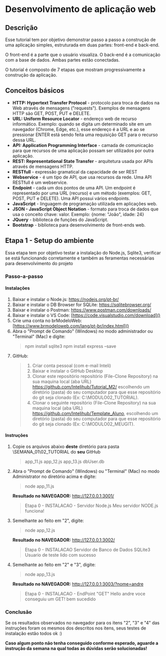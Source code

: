 # Desenvolvimento de aplicação web

## Descrição

Esse tutorial tem por objetivo demonstrar passo a passo a construção de uma aplicação simples, estruturada em duas partes: front-end e back-end.

O front-end é a parte que o usuário visualiza. O back-end é a comunicação com a base de dados. Ambas partes estão conectadas.

O tutorial é composto de 7 etapas que mostram progressivamente a construção da aplicação.

## Conceitos básicos

- **HTTP: Hypertext Transfer Protocol** - protocolo para troca de dados na Web através de mensagens ("requests"). Exemplos de mensagens HTTP são GET, POST, PUT e DELETE.
- **URL: Uniform Resource Locator** - endereço web de recurso informático. Exemplo: quando se digita um determinado site em um navegador (Chrome, Edge, etc.), esse endereço é a URL e ao se pressionar ENTER está sendo feita uma requisição GET para o recurso dessa URL.
- **API: Application Programming Interface** - camada de comunicação para que recursos de uma aplicação possam ser utilizados por outra aplicação.
- **REST: Representational State Transfer** - arquitetura usada por APIs através de mensagens HTTP.
- **RESTfull** - expressão gramatical da capacidade de ser REST
- **Webservice** - é um tipo de API, que usa recursos da rede. Uma API RESTfull é um webservice.
- **Endpoint** - cada um dos pontos de uma API. Um endpoint é representado por uma URL (recurso) e um método (exemplos: GET, POST, PUT e DELETE). Uma API possui vários endpoints.
- **JavaScript** - linguagem de programação utilizada em aplicações web.
- **JSON - JavaScript Object Notation** - formato para troca de dados que usa o conceito chave: valor. Exemplo: {nome: "João", idade: 24}
- **JQuery** - biblioteca de funções do JavaScript.
- **Bootstrap** - biblioteca para desenvolvimento de front-ends web.

## Etapa 1 - Setup do ambiente

Essa etapa tem por objetivo testar a instalação do Node.js, Sqlite3, verificar se está funcionando corretamente e também as feramentas necessárias para desenvolvimento do projeto

### Passo-a-passo

#### Instalações

1. Baixar e instalar o Node.js: <https://nodejs.org/pt-br/>
2. Baixar e instalar o DB Browser for SQLite: <https://sqlitebrowser.org/>
3. Baixar e instalar o Postman: <https://www.postman.com/downloads/>
4. Baixar e instalar o VS Code:  [https://code.visualstudio.com/download]()
5. Crie uma conta no brModeloWeb:  [https://www.brmodeloweb.com/lang/pt-br/index.html]()
6. Abra o "Prompt de Comando" (Windows) no modo administrador ou "Terminal" (Mac) e digite:
   >npm install sqlite3
   >npm install express –save
7. GitHub:
   > 1. Criar conta pessoal (com e-mail Inteli)
   > 2. Baixar e instalar o GitHub Desktop
   > 3. Clonar este repositório repositório (File-Clone Repository) na sua maquina local (aba URL) https://github.com/Intelihub/Tutorial_M2/ escolhendo um diretório (pasta) do seu computador para que esse repositório do git seja clonado (Ex: C:\MODULO02_TUTORIAL).
   > 4. Clonar o seguinte repositório (File-Clone Repository) na sua maquina local (aba URL) https://github.com/Intelihub/Template_Aluno, escolhendo um diretório (pasta) do seu computador para que esse repositório do git seja clonado (Ex: C:\MODULO02_MEUGIT).

#### Instruções

1. Copie os arquivos abaixo **deste** diretório para pasta \SEMANA\_01\02\_TUTORIAL do **seu** GitHub
   
	> app\_11.js
	> app\_12.js
	> app\_13.js
	> dbUser.db

2. Abra o "Prompt de Comando" (Windows) ou "Terminal" (Mac) no modo Administrator no diretório acima e digite:
	> node app\_11.js

	**Resultado no NAVEGADOR:** <http://127.0.0.1:3001/>

	> Etapa 0 - INSTALACAO - Servidor Node.js
	> Meu servidor NODE.js funciona!

3. Semelhante ao feito em "2", digite:
   > node app\_12.js
   
   **Resultado no NAVEGADOR:** <http://127.0.0.1:3002/>

   > Etapa 0 - INSTALACAO
   > Servidor de Banco de Dados SQLite3
   > Usuario de teste lido com sucesso

4. Semelhante ao feito em "2" e "3", digite:
   > node app\_13.js

	**Resultado no NAVEGADOR:** <http://127.0.0.1:3003/?nome=andre>
   > Etapa 0 - INSTALACAO - EndPoint "GET"
   > Hello andre voce conseguiu um GET! bem sucedido

### Conclusão

Se os resultados observados no navegador para os itens "2", "3" e "4" das instruções foram os mesmos dos descritos nos itens, seus testes de instalação estão todos ok :)

**Caso algum ponto não tenha conseguido conforme esperado, aguarde a instrução da semana na qual todas as dúvidas serão solucionadas!**
